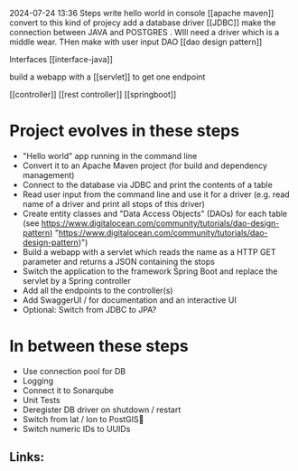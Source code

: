 2024-07-24 13:36
Steps write hello world in console
[[apache maven]] convert to this kind of projecy
add a database driver [[JDBC]] make the connection between JAVA and POSTGRES . WIll need a driver which is a middle wear. THen make with user input
DAO [[dao design pattern]]

Interfaces [[interface-java]]

build a webapp with a [[servlet]] to get one endpoint

[[controller]] [[rest controller]] [[springboot]]

# Project evolves in these steps

- "Hello world" app running in the command line  
- Convert it to an Apache Maven project (for build and dependency management)  
- Connect to the database via JDBC and print the contents of a table  
- Read user input from the command line and use it for a driver (e.g. read name of a driver and print all stops of this driver)  
- Create entity classes and "Data Access Objects" (DAOs) for each table (see [https://www.digitalocean.com/community/tutorials/dao-design-pattern)](https://www.digitalocean.com/community/tutorials/dao-design-pattern) "https://www.digitalocean.com/community/tutorials/dao-design-pattern)")  
- Build a webapp with a servlet which reads the name as a HTTP GET parameter and returns a JSON containing the stops  
- Switch the application to the framework Spring Boot and replace the servlet by a Spring controller  
- Add all the endpoints to the controller(s)  
- Add SwaggerUI / for documentation and an interactive UI  
- Optional: Switch from JDBC to JPA?

# In between these steps

- Use connection pool for DB  
- Logging  
- Connect it to Sonarqube  
- Unit Tests  
- Deregister DB driver on shutdown / restart  
- Switch from lat / lon to PostGIS  
- Switch numeric IDs to UUIDs
## Links:



